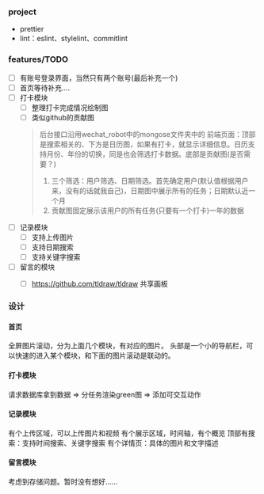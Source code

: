 ### project

- prettier
- lint：eslint、stylelint、commitlint

### features/TODO

- [ ] 有账号登录界面，当然只有两个账号(最后补充一个)
 - [  ] 首页等待补充....
- [ ] 打卡模块
  - [ ] 整理打卡完成情况绘制图
  - [ ] 类似github的贡献图
  > 后台接口沿用wechat_robot中的mongose文件夹中的
  > 前端页面：顶部是搜索相关的、下方是日历图，如果有打卡，就显示详细信息。日历支持月份、年份的切换，同是也会筛选打卡数据。底部是贡献图(是否需要？)
  > 1. 三个筛选：用户筛选、日期筛选。首先确定用户(默认值根据用户来，没有的话就我自己)，日期图中展示所有的任务；日期默认近一个月
  > 3. 贡献图固定展示该用户的所有任务(只要有一个打卡)一年的数据
- [ ] 记录模块
  - [ ] 支持上传图片
  - [ ] 支持日期搜索
  - [ ] 支持关键字搜索
- [ ] 留言的模块
  - [ ] https://github.com/tldraw/tldraw 共享画板


### 设计

#### 首页

全屏图片滚动，分为上面几个模块，有对应的图片。
头部是一个小的导航栏，可以快速的进入某个模块，和下面的图片滚动是联动的。

#### 打卡模块

请求数据库拿到数据 => 分任务渲染green图 => 添加可交互动作

#### 记录模块

有个上传区域，可以上传图片和视频
有个展示区域，时间轴，有个概览
顶部有搜索：支持时间搜索、关键字搜索
有个详情页：具体的图片和文字描述

#### 留言模块

考虑到存储问题。暂时没有想好......
